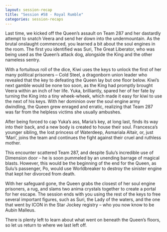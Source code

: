 ```yaml
---
layout: session-recap
title: "Session #58 - Royal Rumble"
categories: session-recaps
---
```


Last time, we kicked off the Queen’s assault on Team 287 and her dastardly attempt to snatch Veera and send her down into the undermountain. As the brutal onslaught commenced, you learned a bit about the soul engines in the room. The first you identified was Suri, The Great Liberator, who was being used as the Queen’s attack dog, alongside the King and the other nameless sentry.

With a fortuitous roll of the dice, Kiwi uses the keys to unlock the first of her many political prisoners – Cold Steel, a dragonborn union leader who revealed that the key to defeating the Queen lay but one floor below. Kiwi’s next gamble would be none too soon, as the King had promptly brought Veera within an inch of her life. Yuka, brilliantly, spared her of her fate by turning the King into a tiny wheek-wheek, which made it easy for kiwi to use the next of his keys. With her dominion over the soul engine army dwindling, the Queen grew enraged and erratic, realizing that Team 287 was far from the helpless victims she usually ambushes.

After being forced to cap Yuka’s ass, Maria’s key, at long last, finds its way into their back, and a new body is created to house their soul. Francesca’s younger sibling, the lost princess of Waterdeep, Asmariala Altair, or, just ‘Mari’, joins the team and continues the fight against their cruel and ruthless mother.

This encounter scattered Team 287, and despite Sulu’s incredible use of Dimension door – he is soon pummeled by an unending barrage of magical blasts. However, this would be the beginning of the end for the Queen, as Sulu’s passenger, Po, would use Worldbreaker to destroy the sinister engine that kept her divorced from death.

With her safeguard gone, the Queen grabs the closest of her soul engine prisoners, a rug, and slams two anima crystals together to create a portal for her escape. The session ends with you using the rest of the keys to free several important figures, such as Suri, the Lady of the waters, and the one that went by ICON in the Star Jockey registry – who you now know to be Aubin Malleus.

There is plenty left to learn about what went on beneath the Queen’s floors, so let us return to where we last left off.
